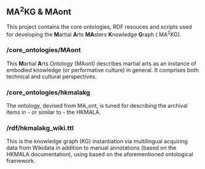 ## MA<sup>2</sup>KG & MAont
This project contains the core ontologies, RDF resouces and scripts used for developing the <strong>M</strong>artial <strong>A</strong>rts <strong>MA</strong>sters <strong>K</strong>nowledge <strong>G</strong>raph ( MA<sup>2</sup>KG).

### /core_ontologies/MAont
This <strong>M</strong>artial <strong>A</strong>rts Ontology (MAont) describes martial arts as an instance of embodied knowledge (or performative culture) in general.
It comprises both technical and cultural perspectives.

### /core_ontologies/hkmalakg
The ontology, devised from MA_ont, is tuned for describing the archival items in - or similar to - the HKMALA.

### /rdf/hkmalakg_wiki.ttl
This is the knowledge graph (KG) instantiation via multilingual acquiring data from Wikidata in addition to manual annotations (based on the HKMALA documentation), using based on the aforementioned ontological framework. 
